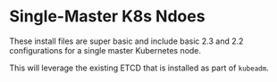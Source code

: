# Single-Master K8s Ndoes

These install files are super basic and include basic 2.3 and 2.2 configurations for a single master Kubernetes node.

This will leverage the existing ETCD that is installed as part of `kubeadm`.